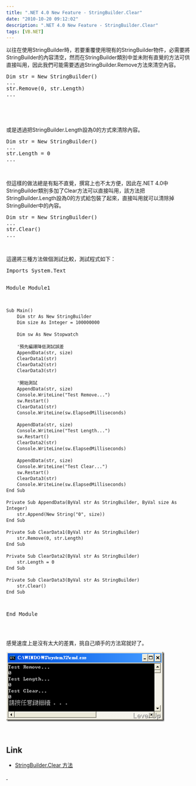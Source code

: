 ```yaml
---
title: ".NET 4.0 New Feature - StringBuilder.Clear"
date: "2010-10-20 09:12:02"
description: ".NET 4.0 New Feature - StringBuilder.Clear"
tags: [VB.NET]
---
```


<p>以往在使用StringBuilder時，若要重覆使用現有的StringBuilder物件，必需要將StringBuilder的內容清空，然而在StringBuilder類別中並未附有直覺的方法可供直接叫用，因此我們可能需要透過StringBuilder.Remove方法來清空內容。 </p>    <div class="wlWriterSmartContent" id="scid:812469c5-0cb0-4c63-8c15-c81123a09de7:39d0aa6b-7c6c-473e-b9cc-be60df036712" style="padding-right: 0px; display: inline; padding-left: 0px; float: none; padding-bottom: 0px; margin: 0px; padding-top: 0px"><pre name="code" class="vb">
Dim str = New StringBuilder()
...
str.Remove(0, str.Length)
...</pre></div>  <p> </p>  <p> </p>  <p>或是透過把StringBuilder.Length設為0的方式來清除內容。 </p>    <div class="wlWriterSmartContent" id="scid:812469c5-0cb0-4c63-8c15-c81123a09de7:f1db4c46-efa8-467b-b328-e1d3aa84d401" style="padding-right: 0px; display: inline; padding-left: 0px; float: none; padding-bottom: 0px; margin: 0px; padding-top: 0px"><pre name="code" class="vb">
Dim str = New StringBuilder()
...
str.Length = 0
...</pre></div>  <p>  </p>    <p>但這樣的做法總是有點不直覺，撰寫上也不太方便，因此在.NET 4.0中StringBuilder類別多加了Clear方法可以直接叫用，該方法把StringBuilder.Length設為0的方式給包裝了起來，直接叫用就可以清除掉StringBuilder中的內容。</p>  <div class="wlWriterSmartContent" id="scid:812469c5-0cb0-4c63-8c15-c81123a09de7:f6e70940-245d-4ae9-906d-7b378d15c665" style="padding-right: 0px; display: inline; padding-left: 0px; float: none; padding-bottom: 0px; margin: 0px; padding-top: 0px"><pre name="code" class="vb">
Dim str = New StringBuilder()
...
str.Clear()
...</pre></div>  <p> </p>  <p>這邊將三種方法做個測試比較，測試程式如下：</p>  <div class="wlWriterSmartContent" id="scid:812469c5-0cb0-4c63-8c15-c81123a09de7:753df2cc-123c-4d5c-999c-9a2ac78c08a9" style="padding-right: 0px; display: inline; padding-left: 0px; float: none; padding-bottom: 0px; margin: 0px; padding-top: 0px"><pre name="code" class="vb">
Imports System.Text

Module Module1

    Sub Main()
        Dim str As New StringBuilder
        Dim size As Integer = 100000000

        Dim sw As New Stopwatch

        '預先編譯降低測試誤差
        AppendData(str, size)
        ClearData1(str)
        ClearData2(str)
        ClearData3(str)

        '開始測試
        AppendData(str, size)
        Console.WriteLine("Test Remove...")
        sw.Restart()
        ClearData1(str)
        Console.WriteLine(sw.ElapsedMilliseconds)

        AppendData(str, size)
        Console.WriteLine("Test Length...")
        sw.Restart()
        ClearData2(str)
        Console.WriteLine(sw.ElapsedMilliseconds)

        AppendData(str, size)
        Console.WriteLine("Test Clear...")
        sw.Restart()
        ClearData3(str)
        Console.WriteLine(sw.ElapsedMilliseconds)
    End Sub

    Private Sub AppendData(ByVal str As StringBuilder, ByVal size As Integer)
        str.Append(New String("0", size))
    End Sub

    Private Sub ClearData1(ByVal str As StringBuilder)
        str.Remove(0, str.Length)
    End Sub

    Private Sub ClearData2(ByVal str As StringBuilder)
        str.Length = 0
    End Sub

    Private Sub ClearData3(ByVal str As StringBuilder)
        str.Clear()
    End Sub

End Module</pre></div>  <p> </p>  <p>感覺速度上是沒有太大的差異，挑自己順手的方法寫就好了。</p>  <p><img style="border-top-width: 0px; border-left-width: 0px; border-bottom-width: 0px; border-right-width: 0px" height="187" alt="image" width="425" border="0" src="\images\posts\18474\image_thumb.png" /></a></p>  <p> </p>  <h2>Link</h2>  <ul>   <li><a target="_blank" href="http://msdn.microsoft.com/zh-tw/library/system.text.stringbuilder.clear.aspx">StringBuilder.Clear 方法</li> </ul><p> </p>
